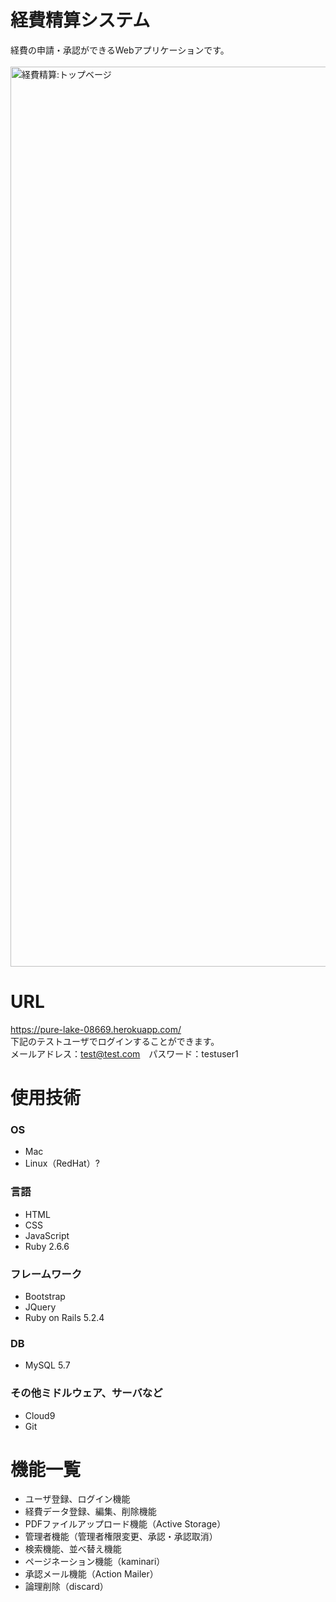 # 経費精算システム
  経費の申請・承認ができるWebアプリケーションです。<br>  
  <img width="1440" alt="経費精算:トップベージ" src="https://user-images.githubusercontent.com/76086661/112940587-50040880-9168-11eb-8f77-b79533b0ea9e.png">
  
# URL
  https://pure-lake-08669.herokuapp.com/ <br>
  下記のテストユーザでログインすることができます。<br>
    メールアドレス：test@test.com　パスワード：testuser1

# 使用技術

### OS
- Mac
- Linux（RedHat）?

### 言語
- HTML
- CSS
- JavaScript
- Ruby 2.6.6

### フレームワーク
- Bootstrap
- JQuery
- Ruby on Rails 5.2.4

### DB
- MySQL 5.7

### その他ミドルウェア、サーバなど
- Cloud9
- Git

# 機能一覧
- ユーザ登録、ログイン機能
- 経費データ登録、編集、削除機能
- PDFファイルアップロード機能（Active Storage）
- 管理者機能（管理者権限変更、承認・承認取消）
- 検索機能、並べ替え機能
- ページネーション機能（kaminari）
- 承認メール機能（Action Mailer）
- 論理削除（discard）
